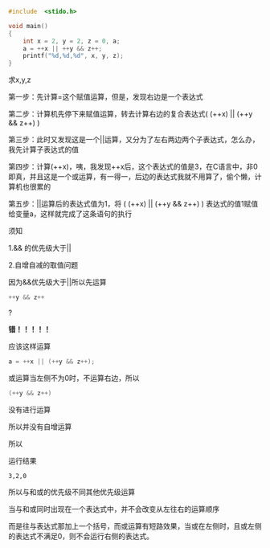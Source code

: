```C
#include  <stido.h>

void main() 
{
    int x = 2, y = 2, z = 0, a;
    a = ++x || ++y && z++;
    printf("%d,%d,%d", x, y, z);
}
```

求x,y,z



第一步：先计算=这个赋值运算，但是，发现右边是一个表达式

第二步：计算机先停下来赋值运算，转去计算右边的复合表达式( (++x) || (++y && z++) )

第三步：此时又发现这是一个||运算，又分为了左右两边两个子表达式，怎么办，我先计算子表达式的值

第四步：计算(++x)，咦，我发现++x后，这个表达式的值是3，在C语言中，非0即真，并且这是一个或运算，有一得一，后边的表达式我就不用算了，偷个懒，计算机也很累的

第五步：||运算后的表达式值为1，将 ( (++x) || (++y && z++) ) 表达式的值1赋值给变量a，这样就完成了这条语句的执行



须知

1.&& 的优先级大于||

2.自增自减的取值问题

因为&&优先级大于||所以先运算

```c
++y && z++
```

?

**错！！！！！**

应该这样运算

```c
a = ++x || (++y && z++);
```





或运算当左侧不为0时，不运算右边，所以

```c
(++y && z++)
```

没有进行运算

所以并没有自增运算

所以

运行结果

```
3,2,0
```







所以与和或的优先级不同其他优先级运算

当与和或同时出现在一个表达式中，并不会改变从左往右的运算顺序

而是往与表达式那加上一个括号，而或运算有短路效果，当或在左侧时，且或左侧的表达式不满足0，则不会运行右侧的表达式。